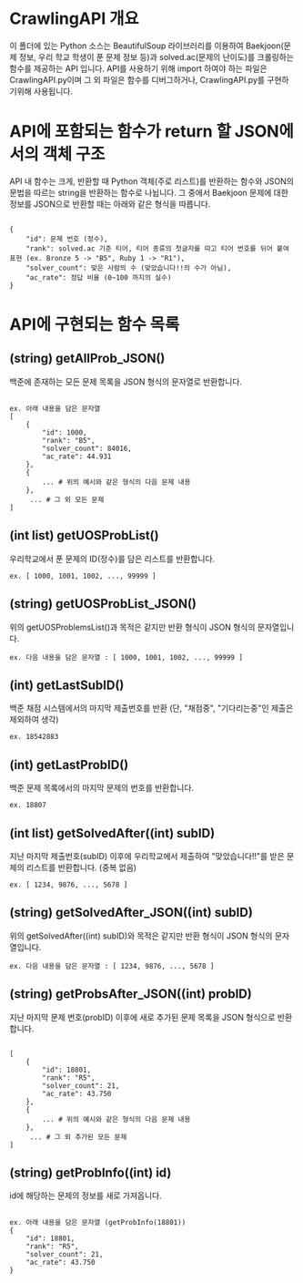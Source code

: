 # CrawlingAPI 개요
 이 폴더에 있는 Python 소스는 BeautifulSoup 라이브러리를 이용하여
Baekjoon(문제 정보, 우리 학교 학생이 푼 문제 정보 등)과 solved.ac(문제의 난이도)를 크롤링하는 함수를 제공하는 API 입니다. API를 사용하기 위해 import 하여야 하는 파일은 CrawlingAPI.py이며 그 외 파일은 함수를 디버그하거나, CrawlingAPI.py를 구현하기위해 사용됩니다.

# API에 포함되는 함수가 return 할 JSON에서의 객체 구조
 API 내 함수는 크게, 반환할 때 Python 객체(주로 리스트)를 반환하는 함수와 JSON의 문법을 따르는 string을 반환하는 함수로 나뉩니다. 그 중에서 Baekjoon 문제에 대한 정보를 JSON으로 반환할 때는 아래와 같은 형식을 따릅니다.
 
<pre><code>
{
	"id": 문제 번호 (정수),
	"rank": solved.ac 기준 티어, 티어 종류의 첫글자를 따고 티어 번호를 뒤어 붙여 표현 (ex. Bronze 5 -> "B5", Ruby 1 -> "R1"),
	"solver_count": 맞은 사람의 수 (맞았습니다!!의 수가 아님),
	"ac_rate": 정답 비율 (0~100 까지의 실수)
}
</code></pre>

# API에 구현되는 함수 목록
## (string) getAllProb_JSON()
백준에 존재하는 모든 문제 목록을 JSON 형식의 문자열로 반환합니다.

<pre><code>
ex. 아래 내용을 담은 문자열
[
	{
		"id": 1000,
		"rank": "B5",
		"solver_count": 84016,
		"ac_rate": 44.931
	},
	{
		... # 위의 예시와 같은 형식의 다음 문제 내용
	},
	 ... # 그 외 모든 문제
]
</code></pre>

## (int list) getUOSProbList()
우리학교에서 푼 문제의 ID(정수)를 담은 리스트를 반환합니다.

<pre><code>ex. [ 1000, 1001, 1002, ..., 99999 ]</code></pre>

## (string) getUOSProbList_JSON()
위의 getUOSProblemsList()과 목적은 같지만 반환 형식이 JSON 형식의 문자열입니다.

<pre><code>ex. 다음 내용을 담은 문자열 : [ 1000, 1001, 1002, ..., 99999 ]</code></pre>

## (int) getLastSubID()
백준 채점 시스템에서의 마지막 제출번호를 반환 (단, "채점중", "기다리는중"인 제출은 제외하여 생각)

<pre><code>ex. 18542883</code></pre>

## (int) getLastProbID()
백준 문제 목록에서의 마지막 문제의 번호를 반환합니다.

<pre><code>ex. 18807</code></pre>

## (int list) getSolvedAfter((int) subID)
지난 마지막 제출번호(subID) 이후에 우리학교에서 제출하여 "맞았습니다!!"를 받은 문제의 리스트를 반환합니다. (중복 없음)

<pre><code>ex. [ 1234, 9876, ..., 5678 ]</code></pre>

## (string) getSolvedAfter_JSON((int) subID)
위의 getSolvedAfter((int) subID)와 목적은 같지만 반환 형식이 JSON 형식의 문자열입니다.

<pre><code>ex. 다음 내용을 담은 문자열 : [ 1234, 9876, ..., 5678 ]</code></pre>

## (string) getProbsAfter_JSON((int) probID)
지난 마지막 문제 번호(probID) 이후에 새로 추가된 문제 목록을 JSON 형식으로 반환합니다.

<pre><code>
[
	{
		"id": 18801,
		"rank": "R5",
		"solver_count": 21,
		"ac_rate": 43.750
	},
	{
		... # 위의 예시와 같은 형식의 다음 문제 내용
	},
	 ... # 그 외 추가된 모든 문제
]
</code></pre>

## (string) getProbInfo((int) id)
id에 해당하는 문제의 정보를 새로 가져옵니다.

<pre><code>
ex. 아래 내용을 담은 문자열 (getProbInfo(18801))
{
	"id": 18801,
	"rank": "R5",
	"solver_count": 21,
	"ac_rate": 43.750
}
</code></pre>
